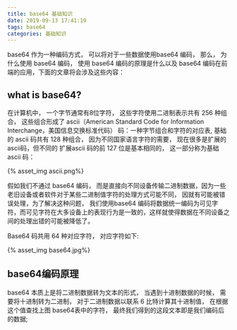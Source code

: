 ```yaml
---
title: base64 基础知识
date: 2019-09-13 17:41:19
tags: base64
categories: 基础知识
---
```


base64 作为一种编码方式， 可以将对于一些数据使用base64 编码， 那么， 为什么使用 base64 编码， 使用 base64 编码的原理是什么以及 base64 编码在前端的应用，下面的文章将会涉及这些内容：

## what is base64?

在计算机中， 一个字节通常有8位字符， 这些字符使用二进制表示共有 256 种组合， 这些组合形成了 ascii（American Standard Code for Information Interchange，美国信息交换标准代码） 码：一种字节组合和字符的对应表,  基础的 ascii 码共有 128 种组合， 因为不同国家语言字符的需要， 现在很多是扩展的 ascii码，但不同的 扩展ascii 码的前 127 位是基本相同的， 这一部分称为基础 ascii 码： 

{% asset_img  ascii.png%}

假如我们不通过 base64 编码， 而是直接向不同设备传输二进制数据，因为一些老旧设备或者软件对于某些二进制值字符的处理方式可能不同， 因就有可能被错误处理，为了解决这种问题， 我们使用base64 编码将数据统一编码为可见字符，而可见字符在大多设备上的表现行为是一致的，这样就使得数据在不同设备之间的处理出错的可能被降低了。

Base64 码共用 64 种对应字符， 对应字符如下:

{% asset_img  base64.jpg%}

## base64编码原理

base64 本质上是将二进制数据转为文本的形式， 当遇到十进制数据的时候， 需要将十进制转为二进制， 对于二进制数据以联系 6 比特计算其十进制值， 在根据这个值查找上图 base64表中的字符， 最终我们得到的这段文本即是我们编码后的数据;